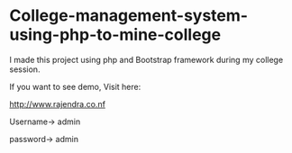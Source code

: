 College-management-system-using-php-to-mine-college
===================================================
I made this project using php and Bootstrap framework during my college session.

If you want to see demo, Visit here:

http://www.rajendra.co.nf

Username-> admin


password-> admin
